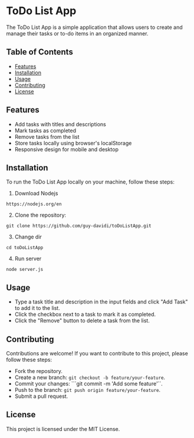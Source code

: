# ToDo List App

The ToDo List App is a simple application that allows users to create and manage their tasks or to-do items in an organized manner.

## Table of Contents

- [Features](#features)
- [Installation](#installation)
- [Usage](#usage)
- [Contributing](#contributing)
- [License](#license)

## Features

- Add tasks with titles and descriptions
- Mark tasks as completed
- Remove tasks from the list
- Store tasks locally using browser's localStorage
- Responsive design for mobile and desktop

## Installation

To run the ToDo List App locally on your machine, follow these steps:
   1. Download Nodejs
   ```
   https://nodejs.org/en
   ```
   2. Clone the repository:
   ```
   git clone https://github.com/guy-davidi/toDoListApp.git
   ```
   3. Change dir
   ```
   cd toDoListApp
   ```
   4. Run server
   ```
   node server.js
   ```
   
 ## Usage
- Type a task title and description in the input fields and click "Add Task" 
to add it to the list.
- Click the checkbox next to a task to mark it as completed.
- Click the "Remove" button to delete a task from the list.

## Contributing
Contributions are welcome!
If you want to contribute to this project, please follow these steps:
- Fork the repository.
- Create a new branch: ```git checkout -b feature/your-feature```.
- Commit your changes: ```git commit -m 'Add some feature'``.
- Push to the branch: ```git push origin feature/your-feature```.
- Submit a pull request.

## License
This project is licensed under the MIT License.
